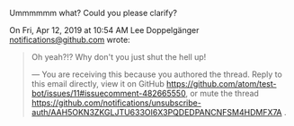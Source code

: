 Ummmmmm what? Could you please clarify?

On Fri, Apr 12, 2019 at 10:54 AM Lee Doppelgänger <notifications@github.com>
wrote:

> Oh yeah?!? Why don't you just shut the hell up!
>
> —
> You are receiving this because you authored the thread.
> Reply to this email directly, view it on GitHub
> <https://github.com/atom/test-bot/issues/11#issuecomment-482665550>, or mute
> the thread
> <https://github.com/notifications/unsubscribe-auth/AAH5OKN3ZKGLJTU633OI6X3PQDEDPANCNFSM4HDMFX7A>
> .
>
